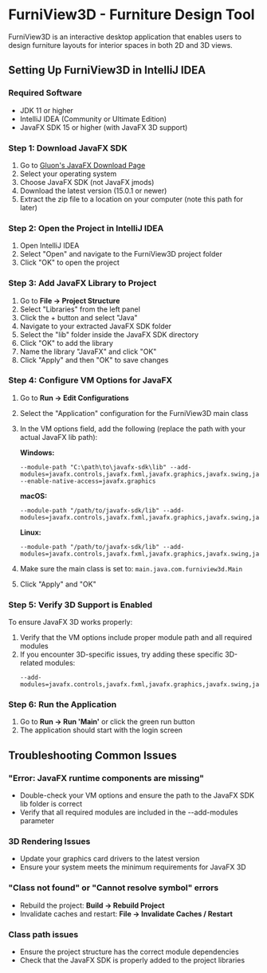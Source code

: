 # FurniView3D - Furniture Design Tool

FurniView3D is an interactive desktop application that enables users to design furniture layouts for interior spaces in both 2D and 3D views.

## Setting Up FurniView3D in IntelliJ IDEA

### Required Software
- JDK 11 or higher
- IntelliJ IDEA (Community or Ultimate Edition)
- JavaFX SDK 15 or higher (with JavaFX 3D support)

### Step 1: Download JavaFX SDK
1. Go to [Gluon's JavaFX Download Page](https://gluonhq.com/products/javafx/)
2. Select your operating system
3. Choose JavaFX SDK (not JavaFX jmods)
4. Download the latest version (15.0.1 or newer)
5. Extract the zip file to a location on your computer (note this path for later)

### Step 2: Open the Project in IntelliJ IDEA
1. Open IntelliJ IDEA
2. Select "Open" and navigate to the FurniView3D project folder
3. Click "OK" to open the project

### Step 3: Add JavaFX Library to Project
1. Go to **File → Project Structure**
2. Select "Libraries" from the left panel
3. Click the + button and select "Java"
4. Navigate to your extracted JavaFX SDK folder
5. Select the "lib" folder inside the JavaFX SDK directory
6. Click "OK" to add the library
7. Name the library "JavaFX" and click "OK"
8. Click "Apply" and then "OK" to save changes

### Step 4: Configure VM Options for JavaFX
1. Go to **Run → Edit Configurations**
2. Select the "Application" configuration for the FurniView3D main class
3. In the VM options field, add the following (replace the path with your actual JavaFX lib path):

   **Windows:**
   ```
   --module-path "C:\path\to\javafx-sdk\lib" --add-modules=javafx.controls,javafx.fxml,javafx.graphics,javafx.swing,javafx.web --enable-native-access=javafx.graphics
   ```

   **macOS:**
   ```
   --module-path "/path/to/javafx-sdk/lib" --add-modules=javafx.controls,javafx.fxml,javafx.graphics,javafx.swing,javafx.web
   ```

   **Linux:**
   ```
   --module-path "/path/to/javafx-sdk/lib" --add-modules=javafx.controls,javafx.fxml,javafx.graphics,javafx.swing,javafx.web
   ```

4. Make sure the main class is set to: `main.java.com.furniview3d.Main`
5. Click "Apply" and "OK"

### Step 5: Verify 3D Support is Enabled
To ensure JavaFX 3D works properly:

1. Verify that the VM options include proper module path and all required modules
2. If you encounter 3D-specific issues, try adding these specific 3D-related modules:
   ```
   --add-modules=javafx.controls,javafx.fxml,javafx.graphics,javafx.swing,javafx.web,javafx.media
   ```

### Step 6: Run the Application
1. Go to **Run → Run 'Main'** or click the green run button
2. The application should start with the login screen

## Troubleshooting Common Issues

### "Error: JavaFX runtime components are missing"
- Double-check your VM options and ensure the path to the JavaFX SDK lib folder is correct
- Verify that all required modules are included in the --add-modules parameter

### 3D Rendering Issues
- Update your graphics card drivers to the latest version
- Ensure your system meets the minimum requirements for JavaFX 3D

### "Class not found" or "Cannot resolve symbol" errors
- Rebuild the project: **Build → Rebuild Project**
- Invalidate caches and restart: **File → Invalidate Caches / Restart**

### Class path issues
- Ensure the project structure has the correct module dependencies
- Check that the JavaFX SDK is properly added to the project libraries
